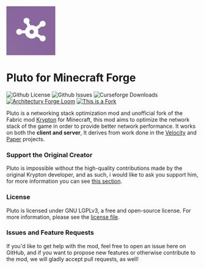 <img src="src/main/resources/logo.png" width="128">

# Pluto for Minecraft Forge

![Github License](https://img.shields.io/github/license/AbdElAziz333/Pluto)
![Github Issues](https://img.shields.io/github/issues/AbdElAziz333/Pluto)
![Curseforge Downloads](https://cf.way2muchnoise.eu/682881.svg)
[![Architectury Forge Loom](https://img.shields.io/badge/Built%20With-Architectury%20Forge%20Loom-9cf)](https://github.com/architectury/architectury-loom)
[![This is a Fork](https://img.shields.io/badge/This%20is%20port-Support%20the%20original!-lightgray)](https://github.com/astei/krypton)

Pluto is a networking stack optimization mod and unofficial fork of the Fabric mod [Krypton](https://github.com/astei/krypton) for Minecraft, this mod aims to optimize the network stack of the game in order to provide better network performance. It works on both the **client and server**, It derives from work
done in the [Velocity](https://velocitypowered.com/) and [Paper](https://papermc.io) projects.

### Support the Original Creator

Pluto is impossible without the high-quality contributions made by the original Krypton developer, and as such, i would like to ask you support him, for more information you can see [this section](https://github.com/sponsors/astei).

### License

Pluto is licensed under GNU LGPLv3, a free and open-source license. For more information, please see the
[license file](LICENSE.txt).

### Issues and Feature Requests
If you'd like to get help with the mod, feel free to open an issue here on GitHub, and if you want to propose new features or otherwise contribute to the mod, we will gladly accept pull requests, as well!
